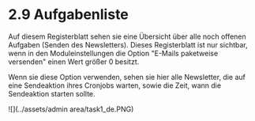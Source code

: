 # 2.9 Aufgabenliste

Auf diesem Registerblatt sehen sie eine Übersicht über alle noch offenen Aufgaben (Senden des Newsletters).
Dieses Registerblatt ist nur sichtbar, wenn in den Moduleinstellungen die Option "E-Mails paketweise versenden" einen Wert größer 0 besitzt.

Wenn sie diese Option verwenden, sehen sie hier alle Newsletter, die auf eine Sendeaktion ihres Cronjobs warten, sowie die Zeit, wann die Sendeaktion starten sollte.

![](../assets/admin area/task1_de.PNG)


